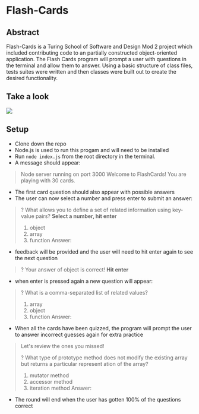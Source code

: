 # Flash-Cards


## Abstract 

Flash-Cards is a Turing School of Software and Design Mod 2 project which included contributing code to an partially constructed object-oriented application. The Flash Cards program will prompt a user with questions in the terminal and allow them to answer. Using a basic structure of class files, tests suites were written and then classes were built out to create the desired functionality. 

## Take a look

![](https://media.giphy.com/media/T4ucaVsbIBrmaXHFkQ/giphy.gif)

## Setup

- Clone down the repo
- Node.js is used to run this progam and will need to be installed
- Run `node index.js` from the root directory in the terminal. 
- A message should appear: 

> Node server running on port 3000
> Welcome to FlashCards! You are playing with 30 cards.


- The first card question should also appear with possible answers
- The user can now select a number and press enter to submit an answer:

> ? What allows you to define a set of related information using key-value pairs? **Select a number, hit enter**
>  1) object
>  2) array
>  3) function
>  Answer: 
  
- feedback will be provided and the user will need to hit enter again to see the next question

> ? Your answer of object is correct! **Hit enter**

- when enter is pressed again a new question will appear: 

> ? What is a comma-separated list of related values? 
>  1) array
>  2) object
>  3) function
>  Answer:

- When all the cards have been quizzed, the program will prompt the user to answer incorrect guesses again for extra practice

> Let's review the ones you missed! 
>
>  ? What type of prototype method does not modify the existing array but returns a particular represent
>  ation of the array? 
>    1) mutator method
>    2) accessor method
>    3) iteration method
>    Answer: 

- The round will end when the user has gotten 100% of the questions correct
